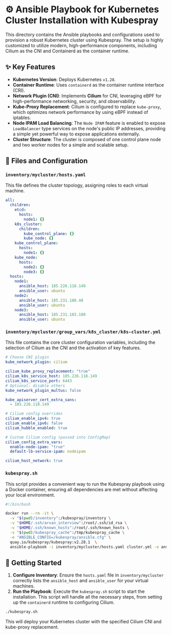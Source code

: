 # ⚙️ Ansible Playbook for Kubernetes Cluster Installation with Kubespray

This directory contains the Ansible playbooks and configurations used to provision a robust Kubernetes cluster using Kubespray. The setup is highly customized to utilize modern, high-performance components, including Cilium as the CNI and Containerd as the container runtime.

## ✨ Key Features

* **Kubernetes Version**: Deploys Kubernetes `v1.28`.
* **Container Runtime**: Uses `containerd` as the container runtime interface (CRI).
* **Network Plugin (CNI)**: Implements **Cilium** for CNI, leveraging eBPF for high-performance networking, security, and observability.
* **Kube-Proxy Replacement**: Cilium is configured to replace `kube-proxy`, which optimizes network performance by using eBPF instead of iptables.
* **Node IPAM Load Balancing**: The `Node IPAM` feature is enabled to expose `LoadBalancer` type services on the node's public IP addresses, providing a simple yet powerful way to expose applications externally.
* **Cluster Structure**: The cluster is composed of one control plane node and two worker nodes for a simple and scalable setup.

## 📁 Files and Configuration

### `inventory/mycluster/hosts.yaml`

This file defines the cluster topology, assigning roles to each virtual machine.

```yaml
all:
  children:
    etcd:
      hosts:
        node1: {}
    k8s_cluster:
      children:
        kube_control_plane: {}
        kube_node: {}
    kube_control_plane:
      hosts:
        node1: {}
    kube_node:
      hosts:
        node2: {}
        node3: {}
  hosts:
    node1:
      ansible_host: 185.226.118.149
      ansible_user: ubuntu
    node2:
      ansible_host: 185.231.180.48
      ansible_user: ubuntu
    node3:
      ansible_host: 185.231.183.180
      ansible_user: ubuntu
```

### `inventory/mycluster/group_vars/k8s_cluster/k8s-cluster.yml`

This file contains the core cluster configuration variables, including the selection of Cilium as the CNI and the activation of key features.

```yaml
# Choose CNI plugin
kube_network_plugin: cilium

cilium_kube_proxy_replacement: "true"
cilium_k8s_service_host: 185.226.118.149
cilium_k8s_service_port: 6443
# Optional: disable others
kube_network_plugin_multus: false

kube_apiserver_cert_extra_sans:
  - 185.226.118.149

# Cilium config overrides
cilium_enable_ipv4: true
cilium_enable_ipv6: false
cilium_hubble_enabled: true

# Custom Cilium config (passed into ConfigMap)
cilium_config_extra_vars:
  enable-node-ipam: "true"
  default-lb-service-ipam: nodeipam

cilium_host_network: true
```

### `kubespray.sh`

This script provides a convenient way to run the Kubespray playbook using a Docker container, ensuring all dependencies are met without affecting your local environment.

```bash
#!/bin/bash

docker run --rm -it \
  -v "$(pwd)/inventory":/kubespray/inventory \
  -v "$HOME/.ssh/arvan_interview":/root/.ssh/id_rsa \
  -v "$HOME/.ssh/known_hosts":/root/.ssh/known_hosts \
  -v "$(pwd)/kubespray_cache":/tmp/kubespray_cache \
  -e "ANSIBLE_CONFIG=/kubespray/ansible.cfg" \
  quay.io/kubespray/kubespray:v2.28.1  \
  ansible-playbook -i inventory/mycluster/hosts.yaml cluster.yml -e ansible_ssh_private_key_file=/root/.ssh/id_rsa -e host_key_checking=False --become
```

## 🚀 Getting Started

1. **Configure Inventory**: Ensure the `hosts.yaml` file in `inventory/mycluster` correctly lists the `ansible_host` and `ansible_user` for your virtual machines.
1. **Run the Playbook**: Execute the `kubespray.sh` script to start the installation. This script will handle all the necessary steps, from setting up the `containerd` runtime to configuring Cilium.

```bash 
./kubespray.sh
```

This will deploy your Kubernetes cluster with the specified Cilium CNI and kube-proxy replacement.
